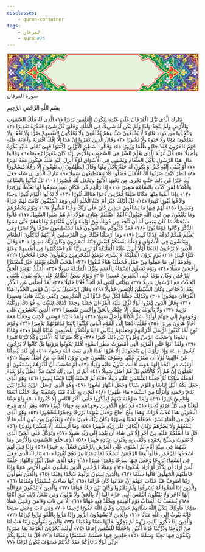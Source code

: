 ```yaml
---
cssclasses:
    - quran-container
tags:
    - الفرقان
    - surah#25
---
```

<div class="quran-container">
<span class="second-border"></span>
<span class="border"></span>
<div class="head-container">
<img src="https://raw.githubusercontent.com/LORDyyyyy/obsidian-the_quran_vault/main/The%20Quran%20Vault/src/webview/surah_head.png" height=100>
<div class="surah-name">
<span class="surah-name-fnt">سورة الفرقان</span>
</div>
</div>
<div class="quran-content">
<div class="name-of-god"> <p> بِسْمِ اللَّهِ الرَّحْمَنِ الرَّحِيمِ </p></div>
<p>
<span class="sign" id="f1">تَبَارَكَ الَّذِى نَزَّلَ الْفُرْقَانَ عَلَى عَبْدِهِ لِيَكُونَ لِلْعَلَمِينَ نَذِيرًا <span>﴿</span>١<span>﴾</span></span>
<span class="sign" id="f2">الَّذِى لَهُ مُلْكُ السَّمَوَتِ وَالْأَرْضِ وَلَمْ يَتَّخِذْ وَلَدًا وَلَمْ يَكُن لَّهُ شَرِيكٌ فِى الْمُلْكِ وَخَلَقَ كُلَّ شَىْءٍ فَقَدَّرَهُ تَقْدِيرًا <span>﴿</span>٢<span>﴾</span></span>
<span class="sign" id="f3">وَاتَّخَذُوا مِن دُونِهِ ءَالِهَةً لَّا يَخْلُقُونَ شَئًْا وَهُمْ يُخْلَقُونَ وَلَا يَمْلِكُونَ لِأَنفُسِهِمْ ضَرًّا وَلَا نَفْعًا وَلَا يَمْلِكُونَ مَوْتًا وَلَا حَيَوةً وَلَا نُشُورًا <span>﴿</span>٣<span>﴾</span></span>
<span class="sign" id="f4">وَقَالَ الَّذِينَ كَفَرُوا إِنْ هَذَا إِلَّا إِفْكٌ افْتَرَىهُ وَأَعَانَهُ عَلَيْهِ قَوْمٌ ءَاخَرُونَ فَقَدْ جَاءُو ظُلْمًا وَزُورًا <span>﴿</span>٤<span>﴾</span></span>
<span class="sign" id="f5">وَقَالُوا أَسَطِيرُ الْأَوَّلِينَ اكْتَتَبَهَا فَهِىَ تُمْلَى عَلَيْهِ بُكْرَةً وَأَصِيلًا <span>﴿</span>٥<span>﴾</span></span>
<span class="sign" id="f6">قُلْ أَنزَلَهُ الَّذِى يَعْلَمُ السِّرَّ فِى السَّمَوَتِ وَالْأَرْضِ إِنَّهُ كَانَ غَفُورًا رَّحِيمًا <span>﴿</span>٦<span>﴾</span></span>
<span class="sign" id="f7">وَقَالُوا مَالِ هَذَا الرَّسُولِ يَأْكُلُ الطَّعَامَ وَيَمْشِى فِى الْأَسْوَاقِ لَوْلَا أُنزِلَ إِلَيْهِ مَلَكٌ فَيَكُونَ مَعَهُ نَذِيرًا <span>﴿</span>٧<span>﴾</span></span>
<span class="sign" id="f8">أَوْ يُلْقَى إِلَيْهِ كَنزٌ أَوْ تَكُونُ لَهُ جَنَّةٌ يَأْكُلُ مِنْهَا وَقَالَ الظَّلِمُونَ إِن تَتَّبِعُونَ إِلَّا رَجُلًا مَّسْحُورًا <span>﴿</span>٨<span>﴾</span></span>
<span class="sign" id="f9">انظُرْ كَيْفَ ضَرَبُوا لَكَ الْأَمْثَلَ فَضَلُّوا فَلَا يَسْتَطِيعُونَ سَبِيلًا <span>﴿</span>٩<span>﴾</span></span>
<span class="sign" id="f10">تَبَارَكَ الَّذِى إِن شَاءَ جَعَلَ لَكَ خَيْرًا مِّن ذَلِكَ جَنَّتٍ تَجْرِى مِن تَحْتِهَا الْأَنْهَرُ وَيَجْعَل لَّكَ قُصُورًا <span>﴿</span>١۰<span>﴾</span></span>
<span class="sign" id="f11">بَلْ كَذَّبُوا بِالسَّاعَةِ وَأَعْتَدْنَا لِمَن كَذَّبَ بِالسَّاعَةِ سَعِيرًا <span>﴿</span>١١<span>﴾</span></span>
<span class="sign" id="f12">إِذَا رَأَتْهُم مِّن مَّكَانٍ بَعِيدٍ سَمِعُوا لَهَا تَغَيُّظًا وَزَفِيرًا <span>﴿</span>١٢<span>﴾</span></span>
<span class="sign" id="f13">وَإِذَا أُلْقُوا مِنْهَا مَكَانًا ضَيِّقًا مُّقَرَّنِينَ دَعَوْا هُنَالِكَ ثُبُورًا <span>﴿</span>١٣<span>﴾</span></span>
<span class="sign" id="f14">لَّا تَدْعُوا الْيَوْمَ ثُبُورًا وَحِدًا وَادْعُوا ثُبُورًا كَثِيرًا <span>﴿</span>١٤<span>﴾</span></span>
<span class="sign" id="f15">قُلْ أَذَلِكَ خَيْرٌ أَمْ جَنَّةُ الْخُلْدِ الَّتِى وُعِدَ الْمُتَّقُونَ كَانَتْ لَهُمْ جَزَاءً وَمَصِيرًا <span>﴿</span>١٥<span>﴾</span></span>
<span class="sign" id="f16">لَّهُمْ فِيهَا مَا يَشَاءُونَ خَلِدِينَ كَانَ عَلَى رَبِّكَ وَعْدًا مَّسُْٔولًا <span>﴿</span>١٦<span>﴾</span></span>
<span class="sign" id="f17">وَيَوْمَ يَحْشُرُهُمْ وَمَا يَعْبُدُونَ مِن دُونِ اللَّهِ فَيَقُولُ ءَأَنتُمْ أَضْلَلْتُمْ عِبَادِى هَؤُلَاءِ أَمْ هُمْ ضَلُّوا السَّبِيلَ <span>﴿</span>١٧<span>﴾</span></span>
<span class="sign" id="f18">قَالُوا سُبْحَنَكَ مَا كَانَ يَنبَغِى لَنَا أَن نَّتَّخِذَ مِن دُونِكَ مِنْ أَوْلِيَاءَ وَلَكِن مَّتَّعْتَهُمْ وَءَابَاءَهُمْ حَتَّى نَسُوا الذِّكْرَ وَكَانُوا قَوْمًا بُورًا <span>﴿</span>١٨<span>﴾</span></span>
<span class="sign" id="f19">فَقَدْ كَذَّبُوكُم بِمَا تَقُولُونَ فَمَا تَسْتَطِيعُونَ صَرْفًا وَلَا نَصْرًا وَمَن يَظْلِم مِّنكُمْ نُذِقْهُ عَذَابًا كَبِيرًا <span>﴿</span>١٩<span>﴾</span></span>
<span class="sign" id="f20">وَمَا أَرْسَلْنَا قَبْلَكَ مِنَ الْمُرْسَلِينَ إِلَّا إِنَّهُمْ لَيَأْكُلُونَ الطَّعَامَ وَيَمْشُونَ فِى الْأَسْوَاقِ وَجَعَلْنَا بَعْضَكُمْ لِبَعْضٍ فِتْنَةً أَتَصْبِرُونَ وَكَانَ رَبُّكَ بَصِيرًا <span>﴿</span>٢۰<span>﴾</span></span>
<span class="sign" id="f21">وَقَالَ الَّذِينَ لَا يَرْجُونَ لِقَاءَنَا لَوْلَا أُنزِلَ عَلَيْنَا الْمَلَئِكَةُ أَوْ نَرَى رَبَّنَا لَقَدِ اسْتَكْبَرُوا فِى أَنفُسِهِمْ وَعَتَوْ عُتُوًّا كَبِيرًا <span>﴿</span>٢١<span>﴾</span></span>
<span class="sign" id="f22">يَوْمَ يَرَوْنَ الْمَلَئِكَةَ لَا بُشْرَى يَوْمَئِذٍ لِّلْمُجْرِمِينَ وَيَقُولُونَ حِجْرًا مَّحْجُورًا <span>﴿</span>٢٢<span>﴾</span></span>
<span class="sign" id="f23">وَقَدِمْنَا إِلَى مَا عَمِلُوا مِنْ عَمَلٍ فَجَعَلْنَهُ هَبَاءً مَّنثُورًا <span>﴿</span>٢٣<span>﴾</span></span>
<span class="sign" id="f24">أَصْحَبُ الْجَنَّةِ يَوْمَئِذٍ خَيْرٌ مُّسْتَقَرًّا وَأَحْسَنُ مَقِيلًا <span>﴿</span>٢٤<span>﴾</span></span>
<span class="sign" id="f25">وَيَوْمَ تَشَقَّقُ السَّمَاءُ بِالْغَمَمِ وَنُزِّلَ الْمَلَئِكَةُ تَنزِيلًا <span>﴿</span>٢٥<span>﴾</span></span>
<span class="sign" id="f26">الْمُلْكُ يَوْمَئِذٍ الْحَقُّ لِلرَّحْمَنِ وَكَانَ يَوْمًا عَلَى الْكَفِرِينَ عَسِيرًا <span>﴿</span>٢٦<span>﴾</span></span>
<span class="sign" id="f27">وَيَوْمَ يَعَضُّ الظَّالِمُ عَلَى يَدَيْهِ يَقُولُ يَلَيْتَنِى اتَّخَذْتُ مَعَ الرَّسُولِ سَبِيلًا <span>﴿</span>٢٧<span>﴾</span></span>
<span class="sign" id="f28">يَوَيْلَتَى لَيْتَنِى لَمْ أَتَّخِذْ فُلَانًا خَلِيلًا <span>﴿</span>٢٨<span>﴾</span></span>
<span class="sign" id="f29">لَّقَدْ أَضَلَّنِى عَنِ الذِّكْرِ بَعْدَ إِذْ جَاءَنِى وَكَانَ الشَّيْطَنُ لِلْإِنسَنِ خَذُولًا <span>﴿</span>٢٩<span>﴾</span></span>
<span class="sign" id="f30">وَقَالَ الرَّسُولُ يَرَبِّ إِنَّ قَوْمِى اتَّخَذُوا هَذَا الْقُرْءَانَ مَهْجُورًا <span>﴿</span>٣۰<span>﴾</span></span>
<span class="sign" id="f31">وَكَذَلِكَ جَعَلْنَا لِكُلِّ نَبِىٍّ عَدُوًّا مِّنَ الْمُجْرِمِينَ وَكَفَى بِرَبِّكَ هَادِيًا وَنَصِيرًا <span>﴿</span>٣١<span>﴾</span></span>
<span class="sign" id="f32">وَقَالَ الَّذِينَ كَفَرُوا لَوْلَا نُزِّلَ عَلَيْهِ الْقُرْءَانُ جُمْلَةً وَحِدَةً كَذَلِكَ لِنُثَبِّتَ بِهِ فُؤَادَكَ وَرَتَّلْنَهُ تَرْتِيلًا <span>﴿</span>٣٢<span>﴾</span></span>
<span class="sign" id="f33">وَلَا يَأْتُونَكَ بِمَثَلٍ إِلَّا جِئْنَكَ بِالْحَقِّ وَأَحْسَنَ تَفْسِيرًا <span>﴿</span>٣٣<span>﴾</span></span>
<span class="sign" id="f34">الَّذِينَ يُحْشَرُونَ عَلَى وُجُوهِهِمْ إِلَى جَهَنَّمَ أُولَئِكَ شَرٌّ مَّكَانًا وَأَضَلُّ سَبِيلًا <span>﴿</span>٣٤<span>﴾</span></span>
<span class="sign" id="f35">وَلَقَدْ ءَاتَيْنَا مُوسَى الْكِتَبَ وَجَعَلْنَا مَعَهُ أَخَاهُ هَرُونَ وَزِيرًا <span>﴿</span>٣٥<span>﴾</span></span>
<span class="sign" id="f36">فَقُلْنَا اذْهَبَا إِلَى الْقَوْمِ الَّذِينَ كَذَّبُوا بَِٔايَتِنَا فَدَمَّرْنَهُمْ تَدْمِيرًا <span>﴿</span>٣٦<span>﴾</span></span>
<span class="sign" id="f37">وَقَوْمَ نُوحٍ لَّمَّا كَذَّبُوا الرُّسُلَ أَغْرَقْنَهُمْ وَجَعَلْنَهُمْ لِلنَّاسِ ءَايَةً وَأَعْتَدْنَا لِلظَّلِمِينَ عَذَابًا أَلِيمًا <span>﴿</span>٣٧<span>﴾</span></span>
<span class="sign" id="f38">وَعَادًا وَثَمُودَا وَأَصْحَبَ الرَّسِّ وَقُرُونًا بَيْنَ ذَلِكَ كَثِيرًا <span>﴿</span>٣٨<span>﴾</span></span>
<span class="sign" id="f39">وَكُلًّا ضَرَبْنَا لَهُ الْأَمْثَلَ وَكُلًّا تَبَّرْنَا تَتْبِيرًا <span>﴿</span>٣٩<span>﴾</span></span>
<span class="sign" id="f40">وَلَقَدْ أَتَوْا عَلَى الْقَرْيَةِ الَّتِى أُمْطِرَتْ مَطَرَ السَّوْءِ أَفَلَمْ يَكُونُوا يَرَوْنَهَا بَلْ كَانُوا لَا يَرْجُونَ نُشُورًا <span>﴿</span>٤۰<span>﴾</span></span>
<span class="sign" id="f41">وَإِذَا رَأَوْكَ إِن يَتَّخِذُونَكَ إِلَّا هُزُوًا أَهَذَا الَّذِى بَعَثَ اللَّهُ رَسُولًا <span>﴿</span>٤١<span>﴾</span></span>
<span class="sign" id="f42">إِن كَادَ لَيُضِلُّنَا عَنْ ءَالِهَتِنَا لَوْلَا أَن صَبَرْنَا عَلَيْهَا وَسَوْفَ يَعْلَمُونَ حِينَ يَرَوْنَ الْعَذَابَ مَنْ أَضَلُّ سَبِيلًا <span>﴿</span>٤٢<span>﴾</span></span>
<span class="sign" id="f43">أَرَءَيْتَ مَنِ اتَّخَذَ إِلَهَهُ هَوَىهُ أَفَأَنتَ تَكُونُ عَلَيْهِ وَكِيلًا <span>﴿</span>٤٣<span>﴾</span></span>
<span class="sign" id="f44">أَمْ تَحْسَبُ أَنَّ أَكْثَرَهُمْ يَسْمَعُونَ أَوْ يَعْقِلُونَ إِنْ هُمْ إِلَّا كَالْأَنْعَمِ بَلْ هُمْ أَضَلُّ سَبِيلًا <span>﴿</span>٤٤<span>﴾</span></span>
<span class="sign" id="f45">أَلَمْ تَرَ إِلَى رَبِّكَ كَيْفَ مَدَّ الظِّلَّ وَلَوْ شَاءَ لَجَعَلَهُ سَاكِنًا ثُمَّ جَعَلْنَا الشَّمْسَ عَلَيْهِ دَلِيلًا <span>﴿</span>٤٥<span>﴾</span></span>
<span class="sign" id="f46">ثُمَّ قَبَضْنَهُ إِلَيْنَا قَبْضًا يَسِيرًا <span>﴿</span>٤٦<span>﴾</span></span>
<span class="sign" id="f47">وَهُوَ الَّذِى جَعَلَ لَكُمُ الَّيْلَ لِبَاسًا وَالنَّوْمَ سُبَاتًا وَجَعَلَ النَّهَارَ نُشُورًا <span>﴿</span>٤٧<span>﴾</span></span>
<span class="sign" id="f48">وَهُوَ الَّذِى أَرْسَلَ الرِّيَحَ بُشْرًا بَيْنَ يَدَىْ رَحْمَتِهِ وَأَنزَلْنَا مِنَ السَّمَاءِ مَاءً طَهُورًا <span>﴿</span>٤٨<span>﴾</span></span>
<span class="sign" id="f49">لِّنُحْىَ بِهِ بَلْدَةً مَّيْتًا وَنُسْقِيَهُ مِمَّا خَلَقْنَا أَنْعَمًا وَأَنَاسِىَّ كَثِيرًا <span>﴿</span>٤٩<span>﴾</span></span>
<span class="sign" id="f50">وَلَقَدْ صَرَّفْنَهُ بَيْنَهُمْ لِيَذَّكَّرُوا فَأَبَى أَكْثَرُ النَّاسِ إِلَّا كُفُورًا <span>﴿</span>٥۰<span>﴾</span></span>
<span class="sign" id="f51">وَلَوْ شِئْنَا لَبَعَثْنَا فِى كُلِّ قَرْيَةٍ نَّذِيرًا <span>﴿</span>٥١<span>﴾</span></span>
<span class="sign" id="f52">فَلَا تُطِعِ الْكَفِرِينَ وَجَهِدْهُم بِهِ جِهَادًا كَبِيرًا <span>﴿</span>٥٢<span>﴾</span></span>
<span class="sign" id="f53">وَهُوَ الَّذِى مَرَجَ الْبَحْرَيْنِ هَذَا عَذْبٌ فُرَاتٌ وَهَذَا مِلْحٌ أُجَاجٌ وَجَعَلَ بَيْنَهُمَا بَرْزَخًا وَحِجْرًا مَّحْجُورًا <span>﴿</span>٥٣<span>﴾</span></span>
<span class="sign" id="f54">وَهُوَ الَّذِى خَلَقَ مِنَ الْمَاءِ بَشَرًا فَجَعَلَهُ نَسَبًا وَصِهْرًا وَكَانَ رَبُّكَ قَدِيرًا <span>﴿</span>٥٤<span>﴾</span></span>
<span class="sign" id="f55">وَيَعْبُدُونَ مِن دُونِ اللَّهِ مَا لَا يَنفَعُهُمْ وَلَا يَضُرُّهُمْ وَكَانَ الْكَافِرُ عَلَى رَبِّهِ ظَهِيرًا <span>﴿</span>٥٥<span>﴾</span></span>
<span class="sign" id="f56">وَمَا أَرْسَلْنَكَ إِلَّا مُبَشِّرًا وَنَذِيرًا <span>﴿</span>٥٦<span>﴾</span></span>
<span class="sign" id="f57">قُلْ مَا أَسَْٔلُكُمْ عَلَيْهِ مِنْ أَجْرٍ إِلَّا مَن شَاءَ أَن يَتَّخِذَ إِلَى رَبِّهِ سَبِيلًا <span>﴿</span>٥٧<span>﴾</span></span>
<span class="sign" id="f58">وَتَوَكَّلْ عَلَى الْحَىِّ الَّذِى لَا يَمُوتُ وَسَبِّحْ بِحَمْدِهِ وَكَفَى بِهِ بِذُنُوبِ عِبَادِهِ خَبِيرًا <span>﴿</span>٥٨<span>﴾</span></span>
<span class="sign" id="f59">الَّذِى خَلَقَ السَّمَوَتِ وَالْأَرْضَ وَمَا بَيْنَهُمَا فِى سِتَّةِ أَيَّامٍ ثُمَّ اسْتَوَى عَلَى الْعَرْشِ الرَّحْمَنُ فَسَْٔلْ بِهِ خَبِيرًا <span>﴿</span>٥٩<span>﴾</span></span>
<span class="sign" id="f60">وَإِذَا قِيلَ لَهُمُ اسْجُدُوا لِلرَّحْمَنِ قَالُوا وَمَا الرَّحْمَنُ أَنَسْجُدُ لِمَا تَأْمُرُنَا وَزَادَهُمْ نُفُورًا <span>﴿</span>٦۰<span>﴾</span></span>
<span class="sign" id="f61">تَبَارَكَ الَّذِى جَعَلَ فِى السَّمَاءِ بُرُوجًا وَجَعَلَ فِيهَا سِرَجًا وَقَمَرًا مُّنِيرًا <span>﴿</span>٦١<span>﴾</span></span>
<span class="sign" id="f62">وَهُوَ الَّذِى جَعَلَ الَّيْلَ وَالنَّهَارَ خِلْفَةً لِّمَنْ أَرَادَ أَن يَذَّكَّرَ أَوْ أَرَادَ شُكُورًا <span>﴿</span>٦٢<span>﴾</span></span>
<span class="sign" id="f63">وَعِبَادُ الرَّحْمَنِ الَّذِينَ يَمْشُونَ عَلَى الْأَرْضِ هَوْنًا وَإِذَا خَاطَبَهُمُ الْجَهِلُونَ قَالُوا سَلَمًا <span>﴿</span>٦٣<span>﴾</span></span>
<span class="sign" id="f64">وَالَّذِينَ يَبِيتُونَ لِرَبِّهِمْ سُجَّدًا وَقِيَمًا <span>﴿</span>٦٤<span>﴾</span></span>
<span class="sign" id="f65">وَالَّذِينَ يَقُولُونَ رَبَّنَا اصْرِفْ عَنَّا عَذَابَ جَهَنَّمَ إِنَّ عَذَابَهَا كَانَ غَرَامًا <span>﴿</span>٦٥<span>﴾</span></span>
<span class="sign" id="f66">إِنَّهَا سَاءَتْ مُسْتَقَرًّا وَمُقَامًا <span>﴿</span>٦٦<span>﴾</span></span>
<span class="sign" id="f67">وَالَّذِينَ إِذَا أَنفَقُوا لَمْ يُسْرِفُوا وَلَمْ يَقْتُرُوا وَكَانَ بَيْنَ ذَلِكَ قَوَامًا <span>﴿</span>٦٧<span>﴾</span></span>
<span class="sign" id="f68">وَالَّذِينَ لَا يَدْعُونَ مَعَ اللَّهِ إِلَهًا ءَاخَرَ وَلَا يَقْتُلُونَ النَّفْسَ الَّتِى حَرَّمَ اللَّهُ إِلَّا بِالْحَقِّ وَلَا يَزْنُونَ وَمَن يَفْعَلْ ذَلِكَ يَلْقَ أَثَامًا <span>﴿</span>٦٨<span>﴾</span></span>
<span class="sign" id="f69">يُضَعَفْ لَهُ الْعَذَابُ يَوْمَ الْقِيَمَةِ وَيَخْلُدْ فِيهِ مُهَانًا <span>﴿</span>٦٩<span>﴾</span></span>
<span class="sign" id="f70">إِلَّا مَن تَابَ وَءَامَنَ وَعَمِلَ عَمَلًا صَلِحًا فَأُولَئِكَ يُبَدِّلُ اللَّهُ سَئَِّاتِهِمْ حَسَنَتٍ وَكَانَ اللَّهُ غَفُورًا رَّحِيمًا <span>﴿</span>٧۰<span>﴾</span></span>
<span class="sign" id="f71">وَمَن تَابَ وَعَمِلَ صَلِحًا فَإِنَّهُ يَتُوبُ إِلَى اللَّهِ مَتَابًا <span>﴿</span>٧١<span>﴾</span></span>
<span class="sign" id="f72">وَالَّذِينَ لَا يَشْهَدُونَ الزُّورَ وَإِذَا مَرُّوا بِاللَّغْوِ مَرُّوا كِرَامًا <span>﴿</span>٧٢<span>﴾</span></span>
<span class="sign" id="f73">وَالَّذِينَ إِذَا ذُكِّرُوا بَِٔايَتِ رَبِّهِمْ لَمْ يَخِرُّوا عَلَيْهَا صُمًّا وَعُمْيَانًا <span>﴿</span>٧٣<span>﴾</span></span>
<span class="sign" id="f74">وَالَّذِينَ يَقُولُونَ رَبَّنَا هَبْ لَنَا مِنْ أَزْوَجِنَا وَذُرِّيَّتِنَا قُرَّةَ أَعْيُنٍ وَاجْعَلْنَا لِلْمُتَّقِينَ إِمَامًا <span>﴿</span>٧٤<span>﴾</span></span>
<span class="sign" id="f75">أُولَئِكَ يُجْزَوْنَ الْغُرْفَةَ بِمَا صَبَرُوا وَيُلَقَّوْنَ فِيهَا تَحِيَّةً وَسَلَمًا <span>﴿</span>٧٥<span>﴾</span></span>
<span class="sign" id="f76">خَلِدِينَ فِيهَا حَسُنَتْ مُسْتَقَرًّا وَمُقَامًا <span>﴿</span>٧٦<span>﴾</span></span>
<span class="sign" id="f77">قُلْ مَا يَعْبَؤُا بِكُمْ رَبِّى لَوْلَا دُعَاؤُكُمْ فَقَدْ كَذَّبْتُمْ فَسَوْفَ يَكُونُ لِزَامًا <span>﴿</span>٧٧<span>﴾</span></span>

</p>
</div>
<span class="border" style="margin-top:25px;"></span>
<span class="second-border-bottom"></span>
</div>
